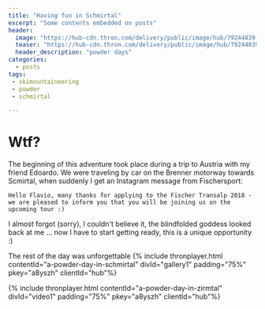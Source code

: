 ```yaml
---
title: "Having fun in Schmirtal"
excerpt: "Some contents embedded on posts"
header: 
  image: "https://hub-cdn.thron.com/delivery/public/image/hub/79244839-3d56-4703-b955-b18a06046ca2/a8yszh/std/0x400/header.jpg"
  teaser: "https://hub-cdn.thron.com/delivery/public/image/hub/79244839-3d56-4703-b955-b18a06046ca2/a8yszh/std/100x0/header.jpg"
  header_description: "powder days"
categories:
  - posts
tags: 
 - skimountaineering 
 - powder
 - schmirtal 

---
```

# Wtf?

The beginning of this adventure took place during a trip to Austria with my friend Edoardo. We were traveling by car on the Brenner motorway towards Scmirtal, when suddenly I get an Instagram message from Fischersport:
~~~ 
Hello Flavio, many thanks for applying to the Fischer Transalp 2018 - we are pleased to inform you that you will be joining us on the upcoming tour :)
~~~ 
I almost forgot (sorry), I couldn't believe it, the blindfolded goddess looked back at me ... now I have to start getting ready, this is a unique opportunity :)

The rest of the day was unforgettable
{% include thronplayer.html contentId="a-powder-day-in-schmirtal" divId="gallery1" padding="75%" pkey="a8yszh" clientId="hub"%}

{% include thronplayer.html contentId="a-powder-day-in-zirmtal" divId="video1" padding="75%" pkey="a8yszh" clientId="hub"%}
